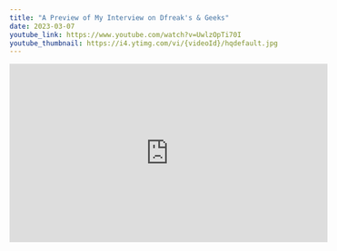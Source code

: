 ```yaml
---
title: "A Preview of My Interview on Dfreak's & Geeks"
date: 2023-03-07
youtube_link: https://www.youtube.com/watch?v=UwlzOpTi70I
youtube_thumbnail: https://i4.ytimg.com/vi/{videoId}/hqdefault.jpg
---
```

<iframe width="560" height="315" src="https://www.youtube.com/embed/UwlzOpTi70I" title="A Preview of My Interview on Dfreak's & Geeks" frameborder="0" allow="accelerometer; autoplay; clipboard-write; encrypted-media; gyroscope; picture-in-picture; web-share" allowfullscreen></iframe>
